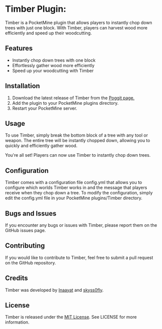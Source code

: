<h1>Timber Plugin:</h1>
<p>Timber is a PocketMine plugin that allows players to instantly chop down trees with just one block. With Timber, players can harvest wood more efficiently and speed up their woodcutting.</p>

<h2>Features</h2>
<ul>
  <li>Instantly chop down trees with one block</li>
  <li>Effortlessly gather wood more efficiently</li>
  <li>Speed up your woodcutting with Timber</li>
</ul>

<h2>Installation</h2>
<ol>
  <li>Download the latest release of Timber from the <a href="https://poggit.pmmp.io/ci/YourUsername/Timber/Timber">Poggit page.</a></li>
  <li>Add the plugin to your PocketMine plugins directory.</li>
  <li>Restart your PocketMine server.</li>
</ol> 

<h2>Usage</h2>
<p>To use Timber, simply break the bottom block of a tree with any tool or weapon. The entire tree will be instantly chopped down, allowing you to quickly and efficiently gather wood.</p>
<p>You're all set! Players can now use Timber to instantly chop down trees.</p>

<h2>Configuration</h2>
<p>Timber comes with a configuration file config.yml that allows you to configure which worlds Timber works in and the message that players receive when they chop down a tree. To modify the configuration, simply edit the config.yml file in your PocketMine plugins/Timber directory.</p>

<h2>Bugs and Issues</h2>
<p>If you encounter any bugs or issues with Timber, please report them on the GitHub issues page.</p>

<h2>Contributing</h2>
<p>If you would like to contribute to Timber, feel free to submit a pull request on the GitHub repository.</p>

<h2>Credits</h2>
<p>Timber was developed by <a href="https://github.com/Inaay">Inaayat</a> and <a href="https://github.com/skyss0fly">skyss0fly</a>.</p>

<h2>License</h2>
<p>Timber is released under the <a href="https://github.com/Zonasky/Timber/blob/main/LICENSE">MIT License</a>. See LICENSE for more information.</p>
